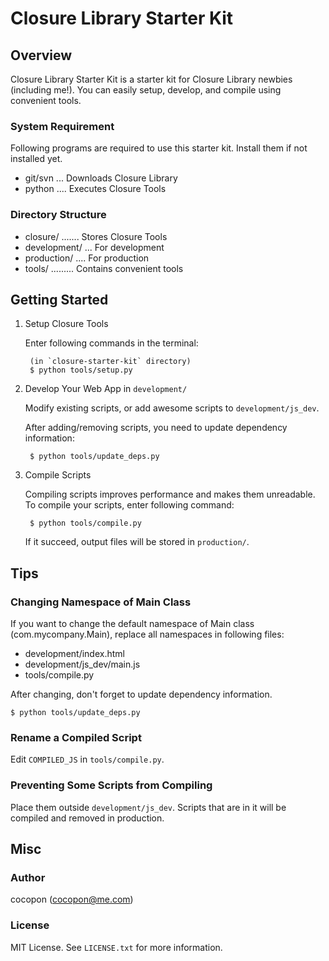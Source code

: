 Closure Library Starter Kit
===========================


Overview
--------
Closure Library Starter Kit is a starter kit for Closure Library newbies
(including me!).
You can easily setup, develop, and compile using convenient tools.


### System Requirement
Following programs are required to use this starter kit.
Install them if not installed yet.

- git/svn ... Downloads Closure Library
- python .... Executes Closure Tools


### Directory Structure
- closure/ ....... Stores Closure Tools
- development/ ... For development
- production/ .... For production
- tools/ ......... Contains convenient tools


Getting Started
---------------
1. Setup Closure Tools

    Enter following commands in the terminal:

        (in `closure-starter-kit` directory)
        $ python tools/setup.py

2. Develop Your Web App in `development/`

    Modify existing scripts, or add awesome scripts to `development/js_dev`.

    After adding/removing scripts, you need to update dependency information:
 
        $ python tools/update_deps.py

3. Compile Scripts

    Compiling scripts improves performance and makes them unreadable.
    To compile your scripts, enter following command:

        $ python tools/compile.py

    If it succeed, output files will be stored in `production/`.


Tips
----
### Changing Namespace of Main Class
If you want to change the default namespace of Main class (com.mycompany.Main),
replace all namespaces in following files:

- development/index.html
- development/js_dev/main.js
- tools/compile.py

After changing, don't forget to update dependency information.

    $ python tools/update_deps.py


### Rename a Compiled Script
Edit `COMPILED_JS` in `tools/compile.py`.


### Preventing Some Scripts from Compiling
Place them outside `development/js_dev`.
Scripts that are in it will be compiled and removed in production.


Misc
----
### Author
cocopon (cocopon@me.com)


### License
MIT License. See `LICENSE.txt` for more information.
